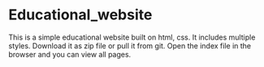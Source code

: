 # Educational_website
This is a simple educational website built on html, css. It includes multiple styles. Download it as zip file or pull it from git. Open the index file in the browser and you can view all pages.
